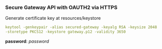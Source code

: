 ### Secure Gateway API with OAUTH2 via HTTPS

Generate certificate key at resources/keystore
```yaml
keytool -genkeypair -alias secured-gateway -keyalg RSA -keysize 2048 
-storetype PKCS12 -keystore gateway.p12 -validity 3650
```
**password**: *password*